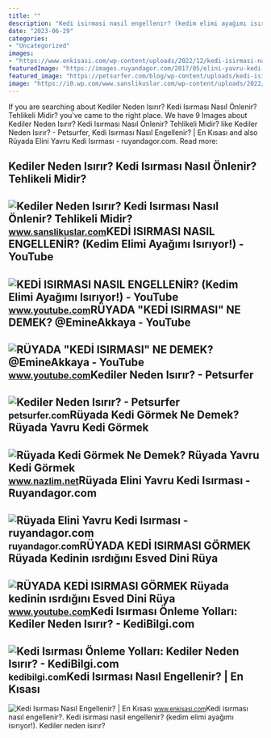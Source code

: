 ```yaml
---
title: ""
description: "Kedi̇ isirmasi nasil engelleni̇r? (kedim elimi ayağımı isırıyor!)"
date: "2023-06-29"
categories:
- "Uncategorized"
images:
- "https://www.enkisasi.com/wp-content/uploads/2022/12/kedi-isirmasi-nasil-engellenir-800x440.jpg"
featuredImage: "https://images.ruyandagor.com/2017/05/elini-yavru-kedi-isirmasi-0009.jpg"
featured_image: "https://petsurfer.com/blog/wp-content/uploads/kedi-isirmasi-3.jpg"
image: "https://i0.wp.com/www.sanslikuslar.com/wp-content/uploads/2022/05/kedi-isirmasi.jpg"
---
```


If you are searching about Kediler Neden Isırır? Kedi Isırması Nasıl Önlenir? Tehlikeli Midir? you've came to the right place. We have 9 Images about Kediler Neden Isırır? Kedi Isırması Nasıl Önlenir? Tehlikeli Midir? like Kediler Neden Isırır? - Petsurfer, Kedi Isırması Nasıl Engellenir? | En Kısası and also Rüyada Elini Yavru Kedi Isırması - ruyandagor.com. Read more:

Kediler Neden Isırır? Kedi Isırması Nasıl Önlenir? Tehlikeli Midir?
-------------------------------------------------------------------

 ![Kediler Neden Isırır? Kedi Isırması Nasıl Önlenir? Tehlikeli Midir?](https://i0.wp.com/www.sanslikuslar.com/wp-content/uploads/2022/05/kedi-isirmasi.jpg) <small>www.sanslikuslar.com</small>KEDİ ISIRMASI NASIL ENGELLENİR? (Kedim Elimi Ayağımı Isırıyor!) - YouTube
-------------------------------------------------------------------------

 ![KEDİ ISIRMASI NASIL ENGELLENİR? (Kedim Elimi Ayağımı Isırıyor!) - YouTube](https://i.ytimg.com/vi/dblcsaUWRGo/maxresdefault.jpg) <small>www.youtube.com</small>RÜYADA "KEDİ ISIRMASI" NE DEMEK? @EmineAkkaya - YouTube
-------------------------------------------------------

 ![RÜYADA "KEDİ ISIRMASI" NE DEMEK? @EmineAkkaya - YouTube](https://i.ytimg.com/vi/gK3UdqLejc4/maxresdefault.jpg?sqp=-oaymwEmCIAKENAF8quKqQMa8AEB-AH0CYAC0AWKAgwIABABGGUgVihHMA8=&rs=AOn4CLBVcNN41okX7qM5MWphpGayR__TKA) <small>www.youtube.com</small>Kediler Neden Isırır? - Petsurfer
---------------------------------

 ![Kediler Neden Isırır? - Petsurfer](https://petsurfer.com/blog/wp-content/uploads/kedi-isirmasi-3.jpg) <small>petsurfer.com</small>Rüyada Kedi Görmek Ne Demek? Rüyada Yavru Kedi Görmek
-----------------------------------------------------

 ![Rüyada Kedi Görmek Ne Demek? Rüyada Yavru Kedi Görmek](https://www.nazlim.net/wp-content/uploads/2020/09/ruyada-kedi-isirmasi-gormek.jpg) <small>www.nazlim.net</small>Rüyada Elini Yavru Kedi Isırması - Ruyandagor.com
-------------------------------------------------

 ![Rüyada Elini Yavru Kedi Isırması - ruyandagor.com](https://images.ruyandagor.com/2017/05/elini-yavru-kedi-isirmasi-0009.jpg) <small>ruyandagor.com</small>RÜYADA KEDİ ISIRMASI GÖRMEK Rüyada Kedinin ısrdığını Esved Dini Rüya
--------------------------------------------------------------------

 ![RÜYADA KEDİ ISIRMASI GÖRMEK Rüyada kedinin ısrdığını Esved Dini Rüya](https://i.ytimg.com/vi/uSaQPYLNNo0/maxresdefault.jpg?sqp=-oaymwEmCIAKENAF8quKqQMa8AEB-AH-CYAC0AWKAgwIABABGGUgXihYMA8=&rs=AOn4CLCVFqwFxcfwQwHPn8kQnLqH9GruwA) <small>www.youtube.com</small>Kedi Isırması Önleme Yolları: Kediler Neden Isırır? - KediBilgi.com
-------------------------------------------------------------------

 ![Kedi Isırması Önleme Yolları: Kediler Neden Isırır? - KediBilgi.com](https://kedibilgi.com/wp-content/uploads/2021/05/kediler_neden_isirir.jpg) <small>kedibilgi.com</small>Kedi Isırması Nasıl Engellenir? | En Kısası
-------------------------------------------

 ![Kedi Isırması Nasıl Engellenir? | En Kısası](https://www.enkisasi.com/wp-content/uploads/2022/12/kedi-isirmasi-nasil-engellenir-800x440.jpg) <small>www.enkisasi.com</small>Kedi isırması nasıl engellenir?. Kedi̇ isirmasi nasil engelleni̇r? (kedim elimi ayağımı isırıyor!). Kediler neden isırır?
